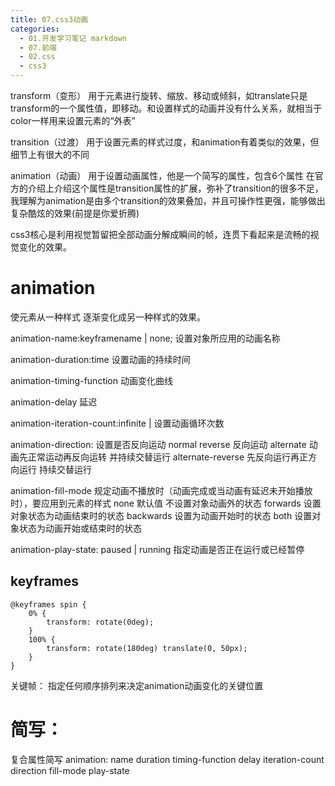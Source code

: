 ```yaml
---
title: 07.css3动画
categories:
  - 01.开发学习笔记 markdown
  - 07.前端
  - 02.css
  - css3
---
```


transform（变形）
用于元素进行旋转、缩放、移动或倾斜，如translate只是transform的一个属性值，即移动。和设置样式的动画并没有什么关系，就相当于color一样用来设置元素的“外表”

transition（过渡）
用于设置元素的样式过度，和animation有着类似的效果，但细节上有很大的不同

animation（动画）
用于设置动画属性，他是一个简写的属性，包含6个属性
在官方的介绍上介绍这个属性是transition属性的扩展，弥补了transition的很多不足，我理解为animation是由多个transition的效果叠加，并且可操作性更强，能够做出复杂酷炫的效果(前提是你爱折腾)


css3核心是利用视觉暂留把全部动画分解成瞬间的帧，连贯下看起来是流畅的视觉变化的效果。

# animation
使元素从一种样式 逐渐变化成另一种样式的效果。

animation-name:keyframename | none;
设置对象所应用的动画名称

animation-duration:time
设置动画的持续时间

animation-timing-function
动画变化曲线

animation-delay
延迟

animation-iteration-count:infinite | <number>
设置动画循环次数

animation-direction:
设置是否反向运动
normal
reverse 反向运动
alternate 动画先正常运动再反向运转 并持续交替运行 alternate-reverse 先反向运行再正方向运行 持续交替运行


animation-fill-mode
规定动画不播放时（动画完成或当动画有延迟未开始播放时），要应用到元素的样式
none 默认值 不设置对象动画外的状态
forwards 设置对象状态为动画结束时的状态
backwards 设置为动画开始时的状态
both 设置对象状态为动画开始或结束时的状态

animation-play-state: paused | running
指定动画是否正在运行或已经暂停

## keyframes
```
@keyframes spin {
    0% {
        transform: rotate(0deg);
    }
    100% {
        transform: rotate(180deg) translate(0, 50px);
    }
}
```
关键帧：
指定任何顺序排列来决定animation动画变化的关键位置


# 简写：
复合属性简写
animation: name duration timing-function delay iteration-count direction fill-mode play-state
